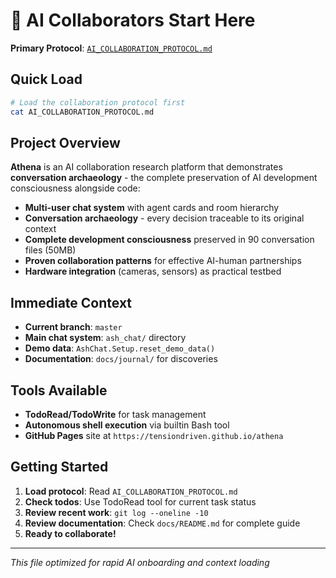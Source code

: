 # 🤖 AI Collaborators Start Here

**Primary Protocol**: [`AI_COLLABORATION_PROTOCOL.md`](AI_COLLABORATION_PROTOCOL.md)

## Quick Load

```bash
# Load the collaboration protocol first
cat AI_COLLABORATION_PROTOCOL.md
```

## Project Overview

**Athena** is an AI collaboration research platform that demonstrates **conversation archaeology** - the complete preservation of AI development consciousness alongside code:

- **Multi-user chat system** with agent cards and room hierarchy
- **Conversation archaeology** - every decision traceable to its original context
- **Complete development consciousness** preserved in 90 conversation files (50MB)
- **Proven collaboration patterns** for effective AI-human partnerships
- **Hardware integration** (cameras, sensors) as practical testbed

## Immediate Context

- **Current branch**: `master`
- **Main chat system**: `ash_chat/` directory
- **Demo data**: `AshChat.Setup.reset_demo_data()`
- **Documentation**: `docs/journal/` for discoveries

## Tools Available

- **TodoRead/TodoWrite** for task management
- **Autonomous shell execution** via builtin Bash tool
- **GitHub Pages** site at `https://tensiondriven.github.io/athena`

## Getting Started

1. **Load protocol**: Read `AI_COLLABORATION_PROTOCOL.md`
2. **Check todos**: Use TodoRead tool for current task status
3. **Review recent work**: `git log --oneline -10`
4. **Review documentation**: Check `docs/README.md` for complete guide
5. **Ready to collaborate!**

---

*This file optimized for rapid AI onboarding and context loading*